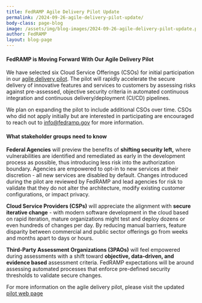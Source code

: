 ```yaml
---
title: FedRAMP Agile Delivery Pilot Update
permalink: /2024-09-26-agile-delivery-pilot-update/
body-class: page-blog
image: /assets/img/blog-images/2024-09-26-agile-delivery-pilot-update.png
author: FedRAMP
layout: blog-page
---
```

<h4>FedRAMP is Moving Forward With Our Agile Delivery Pilot</h4>

We have selected six Cloud Service Offerings (CSOs) for initial participation in our <a href="https://www.fedramp.gov/2024-07-10-launch-of-the-fedramp-pilot-program/" target="_blank" rel="noopener noreferrer">agile delivery pilot</a>. The pilot will rapidly accelerate the secure delivery of innovative features and services to customers by assessing risks against pre-assessed, objective security criteria in automated continuous integration and continuous delivery/deployment (CI/CD) pipelines.

We plan on expanding the pilot to include additional CSOs over time. CSOs who did not apply initially but are interested in participating are encouraged to reach out to <a href="mailto:info@fedramp.gov">info@fedramp.gov</a> for more information.

<h4>What stakeholder groups need to know</h4>

**Federal Agencies** will preview the benefits of **shifting security left,** where vulnerabilities are identified and remediated as early in the development process as possible, thus introducing less risk into the authorization boundary.  Agencies are empowered to opt-in to new services at their discretion - all new services are disabled by default. Changes introduced during the pilot are reviewed by FedRAMP and lead agencies for risk to validate that they do not alter the architecture, modify existing customer configurations, or impact privacy.

**Cloud Service Providers (CSPs)** will appreciate the alignment with **secure iterative change** - with modern software development in the cloud based on rapid iteration, mature organizations might test and deploy dozens or even hundreds of changes per day. By reducing manual barriers, feature disparity between commercial and public sector offerings go from weeks and months apart to days or hours.

**Third-Party Assessment Organizations (3PAOs)** will feel empowered during assessments with a shift toward **objective, data-driven, and evidence based** assessment criteria. FedRAMP expectations will be around assessing automated processes that enforce pre-defined security thresholds to validate secure changes.

For more information on the agile delivery pilot, please visit the updated <a href="https://www.fedramp.gov/agile-delivery-pilot-non-blocking-change-request-phase1/" target="_blank" rel="noopener noreferrer">pilot web page</a>
